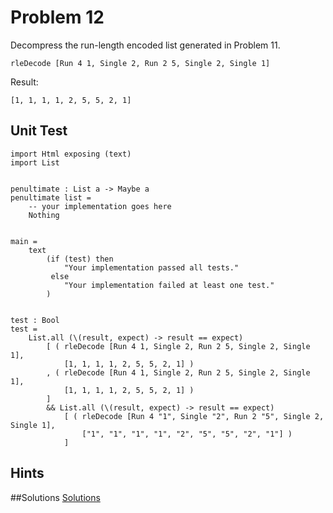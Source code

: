 # Problem 12

Decompress the run-length encoded list generated in Problem 11.

```
rleDecode [Run 4 1, Single 2, Run 2 5, Single 2, Single 1]
```

Result:

```
[1, 1, 1, 1, 2, 5, 5, 2, 1]
```
## Unit Test
```
import Html exposing (text)
import List


penultimate : List a -> Maybe a
penultimate list =
    -- your implementation goes here
    Nothing


main =
    text
        (if (test) then
            "Your implementation passed all tests."
         else
            "Your implementation failed at least one test."
        )


test : Bool
test =
    List.all (\(result, expect) -> result == expect)
        [ ( rleDecode [Run 4 1, Single 2, Run 2 5, Single 2, Single 1], 
            [1, 1, 1, 1, 2, 5, 5, 2, 1] )
        , ( rleDecode [Run 4 1, Single 2, Run 2 5, Single 2, Single 1], 
            [1, 1, 1, 1, 2, 5, 5, 2, 1] )
        ]
        && List.all (\(result, expect) -> result == expect)
            [ ( rleDecode [Run 4 "1", Single "2", Run 2 "5", Single 2, Single 1], 
                ["1", "1", "1", "1", "2", "5", "5", "2", "1"] )
            ]
```

## Hints

##Solutions 
[Solutions](../s/s12.md)